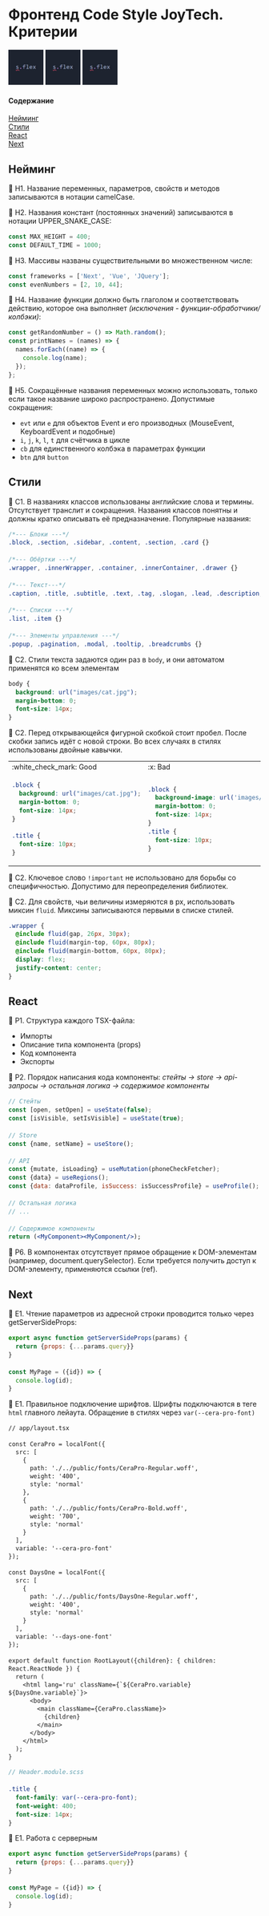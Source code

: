 # Фронтенд Code Style JoyTech. Критерии
<img src="title-flex.jpg" width="70px" title="Title-flex">&nbsp;<img src="title-flex.jpg" width="70px" title="Title-flex">&nbsp;<img src="title-flex.jpg" width="70px" title="Title-flex">

#### Содержание
[Нейминг](#naming)  
[Стили](#styles)  
[React](#react)  
[Next](#naming)  

<a name="naming"><h2>Нейминг</h2></a>

:page_with_curl: Н1. Название переменных, параметров, свойств и методов записываются в нотации camelCase.

:page_with_curl: Н2. Названия констант (постоянных значений) записываются в нотации UPPER_SNAKE_CASE:
```jsx
const MAX_HEIGHT = 400;
const DEFAULT_TIME = 1000;
```

:page_with_curl: Н3. Массивы названы существительными во множественном числе:
```jsx
const frameworks = ['Next', 'Vue', 'JQuery'];
const evenNumbers = [2, 10, 44];
```

:page_with_curl: Н4. Название функции должно быть глаголом и соответствовать действию, которое она выполняет *(исключения - функции-обработчики/колбэки)*: 
```jsx
const getRandomNumber = () => Math.random();
const printNames = (names) => {
  names.forEach((name) => {
    console.log(name);
  });
};
```

:page_with_curl: Н5. Сокращённые названия переменных можно использовать, только если такое название широко распространено. Допустимые сокращения:
  - `evt` или `e` для объектов Event и его производных (MouseEvent, KeyboardEvent и подобные)
  - `i`, `j`, `k`, `l`, `t` для счётчика в цикле
  - `cb` для единственного колбэка в параметрах функции
  - `btn` для `button`

<a name="styles"><h2>Стили</h2></a>

:page_with_curl: C1. В названиях классов использованы английские слова и термины. Отсутствует транслит и сокращения. Названия классов понятны и должны кратко описывать её предназначение. Популярные названия:
```scss
/*--- Блоки ---*/
.block, .section, .sidebar, .content, .section, .card {}

/*--- Обёртки ---*/
.wrapper, .innerWrapper, .container, .innerContainer, .drawer {}

/*--- Текст---*/
.caption, .title, .subtitle, .text, .tag, .slogan, .lead, .description, .copyright {}

/*--- Списки ---*/
.list, .item {}

/*--- Элементы управления ---*/
.popup, .pagination, .modal, .tooltip, .breadcrumbs {}
```

:page_with_curl: C2. Стили текста задаются один раз в `body`, и они автоматом применятся ко всем элементам
```scss
body {
  background: url("images/cat.jpg");
  margin-bottom: 0;
  font-size: 14px;
}
```

:page_with_curl: С2. Перед открывающейся фигурной скобкой стоит пробел. После скобки запись идёт с новой строки. Во всех случаях в стилях использованы двойные кавычки.
<table>
  <tr>
    <td>:white_check_mark: Good</td>
    <td>:x: Bad</td>
  </tr>
  <tr>
    <td>
      
```scss
.block {
  background: url("images/cat.jpg");
  margin-bottom: 0;
  font-size: 14px;
}

.title {
  font-size: 10px;
}

```
</td>
<td>
    
```scss
.block {
  background-image: url('images/cat.jpg');
  margin-bottom: 0;
  font-size: 14px;
}
.title {
  font-size: 10px;
}
```

</td>
</tr>
</table>

:page_with_curl: С2. Ключевое слово `!important` не использовано для борьбы со специфичностью. Допустимо для переопределения библиотек.

:page_with_curl: С2. Для свойств, чьи величины измеряются в px, использовать миксин `fluid`. Миксины записываются первыми в списке стилей.
```scss
.wrapper {
  @include fluid(gap, 26px, 30px);
  @include fluid(margin-top, 60px, 80px);
  @include fluid(margin-bottom, 60px, 80px);
  display: flex;
  justify-content: center;
}

```

<a name="react"><h2>React</h2></a>

:page_with_curl: Р1. Структура каждого TSX-файла:
  - Импорты
  - Описание типа компонента (props)
  - Код компонента
  - Экспорты

:page_with_curl: Р2. Порядок написания кода компоненты: *стейты &rarr; store &rarr; api-запросы &rarr; остальная логика &rarr; содержимое компоненты*
```jsx
// Стейты
const [open, setOpen] = useState(false);
const [isVisible, setIsVisible] = useState(true);

// Store
const {name, setName} = useStore();

// API
const {mutate, isLoading} = useMutation(phoneCheckFetcher);
const {data} = useRegions();
const {data: dataProfile, isSuccess: isSuccessProfile} = useProfile();

// Остальная логика
// ...

// Содержимое компоненты
return (<MyComponent><MyComponent/>);
```

:page_with_curl: Р6. В компонентах отсутствует прямое обращение к DOM-элементам (например, document.querySelector). Если требуется получить доступ к DOM-элементу, применяются ссылки (ref).

<a name="next"><h2>Next</h2></a>

:page_with_curl: E1. Чтение параметров из адресной строки проводится только через getServerSideProps:
```jsx
export async function getServerSideProps(params) {
  return {props: {...params.query}}
}

const MyPage = ({id}) => {
  console.log(id);
}

```

:page_with_curl: E1. Правильное подключение шрифтов. Шрифты подключаются в теге `html` главного лейаута. Обращение в стилях через `var(--cera-pro-font)`
```tsx
// app/layout.tsx

const CeraPro = localFont({
  src: [
    {
      path: './../public/fonts/CeraPro-Regular.woff',
      weight: '400',
      style: 'normal'
    },
    {
      path: './../public/fonts/CeraPro-Bold.woff',
      weight: '700',
      style: 'normal'
    }
  ],
  variable: '--cera-pro-font'
});

const DaysOne = localFont({
  src: [
    {
      path: './../public/fonts/DaysOne-Regular.woff',
      weight: '400',
      style: 'normal'
    }
  ],
  variable: '--days-one-font'
});

export default function RootLayout({children}: { children: React.ReactNode }) {
  return (
    <html lang='ru' className={`${CeraPro.variable} ${DaysOne.variable}`}>
      <body>
        <main className={CeraPro.className}>
          {children}
        </main>
      </body>
    </html>
  );
}

```
```scss
// Header.module.scss

.title {
  font-family: var(--cera-pro-font);
  font-weight: 400;
  font-size: 14px;
}

```

:page_with_curl: E1. Работа с серверным
```jsx
export async function getServerSideProps(params) {
  return {props: {...params.query}}
}

const MyPage = ({id}) => {
  console.log(id);
}

```
